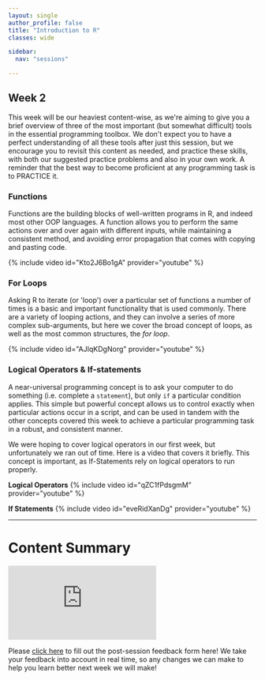 ```yaml
---
layout: single
author_profile: false
title: "Introduction to R"
classes: wide

sidebar:
  nav: "sessions"

---
```


## Week 2

This week will be our heaviest content-wise, as we're aiming to give you a brief overview of three of the most important (but somewhat difficult) tools in the essential programming toolbox. We don't expect you to have a perfect understanding of all these tools after just this session, but we encourage you to revisit this content as needed, and practice these skills, with both our suggested practice problems and also in your own work. A reminder that the best way to become proficient at any programming task is to PRACTICE it.

### Functions

Functions are the building blocks of well-written programs in R, and indeed most other OOP languages. A function allows you to perform the same actions over and over again with different inputs, while maintaining a consistent method, and avoiding error propagation that comes with copying and pasting code.

{% include video id="Kto2J6Bo1gA" provider="youtube" %}

### For Loops

Asking R to iterate (or 'loop') over a particular set of functions a number of times is a basic and important functionality that is used commonly. There are a variety of looping actions, and they can involve a series of more complex sub-arguments, but here we cover the broad concept of loops, as well as the most common structures, the *for loop*.

{% include video id="AJIqKDgNorg" provider="youtube" %}

### Logical Operators & If-statements

A near-universal programming concept is to ask your computer to do something (i.e. complete a `statement`), but only `if` a particular condition applies. This simple but powerful concept allows us to control exactly when particular actions occur in a script, and can be used in tandem with the other concepts covered this week to achieve a particular programming task in a robust, and consistent manner.

We were hoping to cover logical operators in our first week, but unfortunately we ran out of time. Here is a video that covers it briefly. This concept is important, as If-Statements rely on logical operators to run properly.

**Logical Operators**
{% include video id="qZC1fPdsgmM" provider="youtube" %}

**If Statements**
{% include video id="eveRidXanDg" provider="youtube" %}

--------------------------------------------------------------------------------
# Content Summary

<embed src="https://colebrookson.github.io/r-for-biology/sessions/week2_pdf.pdf" type="application/pdf" />


Please [click here](https://forms.gle/gqqyGk2bk55mF54N9) to fill out the post-session feedback form here! We take your feedback into account in real time, so any changes we can make to help you learn better next week we will make!
